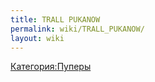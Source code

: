 ```yaml
---
title: TRALL PUKANOW
permalink: wiki/TRALL_PUKANOW/
layout: wiki
---
```


[Категория:Пуперы](Категория:Пуперы "wikilink")
